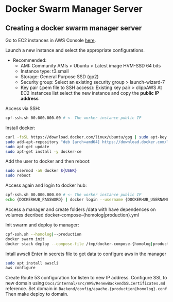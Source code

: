 # Docker Swarm Manager Server

## Creating a docker swarm manager server

Go to EC2 instances in AWS Console [here](https://sa-east-1.console.aws.amazon.com/ec2/v2/home?region=sa-east-1).

Launch a new instance and select the appropriate configurations.
- Recommended:
    - AMI: Community AMIs > Ubuntu > Latest image HVM-SSD 64 bits
    - Instance type: t3.small
    - Storage: General Purpose SSD (gp2)
    - Security group: Select an existing security group > launch-wizard-7
    - Key pair (.pem file to SSH access): Existing key pair > clippAWS
At EC2 instances list select the new instance and copy the **public IP address**

Access via SSH:
```sh
cpf-ssh.sh 00.000.000.00 # <- The worker instance public IP
```
Install docker:
```sh
curl -fsSL https://download.docker.com/linux/ubuntu/gpg | sudo apt-key add -
sudo add-apt-repository "deb [arch=amd64] https://download.docker.com/linux/ubuntu $(lsb_release -cs) stable"
sudo apt-get update
sudo apt-get install -y docker-ce
```
Add the user to docker and then reboot:
```sh
sudo usermod -aG docker ${USER}
sudo reboot
```
Access again and login to docker hub:
```sh
cpf-ssh.sh 00.000.000.00 # <- The worker instance public IP
echo {DOCKERHUB_PASSWORD} | docker login --username {DOCKERHUB_USERNAME} --password-stdin
```

Access a manager and create folders /data with have dependences on volumes decribed docker-compose-{homolog|production}.yml

Init swarm and deploy to manager:
```sh
cpf-ssh.sh --homolog|--production
docker swarm init
docker stack deploy --compose-file /tmp/docker-compose-{homolog|production}.yml {homolog|production} --with-registry-auth
```

Intall awscli
Enter in secrets file to get data to configure aws in the manager
```sh
sudo apt install awscli
aws configure
```

Create Route 53 configuration for listen to new IP address.
Configure SSL to new domain using `Docs/internal/src/AWS/RenewBackendSSLCertificates.md` reference.
Set domain in `Backend/config/apache.{production|homolog}.conf`
Then make deploy to domain.
